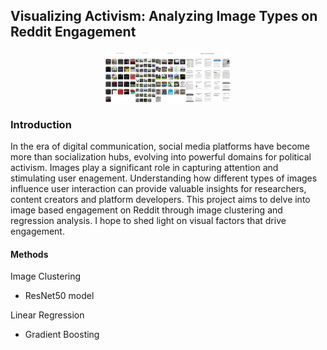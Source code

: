 ## Visualizing Activism: Analyzing Image Types on Reddit Engagement
<img src="https://github.com/lariosmel13/poli17proj/blob/47da6864e4faef3ab6b067b7d4e1ea43c03ab98d/clusters/allclusters.png" alt="Image Description" style="display: block; margin-left: auto; margin-right: auto; margin-top: 10px; margin-bottom: 10px;">

### Introduction
In the era of digital communication, social media platforms have become more than socialization hubs, evolving into powerful domains for political activism. Images play a significant role in capturing attention and stimulating user enagement. Understanding how different types of images influence user interaction can provide valuable insights for researchers, content creators and platform developers. This project aims to delve into image based engagement on Reddit through image clustering and regression analysis. I hope to shed light on visual factors that drive engagement.

#### Methods
Image Clustering
* ResNet50 model

Linear Regression
* Gradient Boosting



